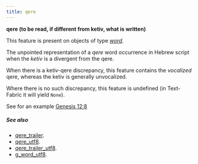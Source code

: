 ```yaml
---
title: qere
---
```


**qere (to be read, if different from ketiv, what is written)**

This feature is present on objects of type [*word*](otype.md).

The unpointed representation of a *qere* word occurrence in Hebrew script when the *ketiv* is a divergent from the qere.

When there is a ketiv-qere discrepancy, this feature contains the *vocalized* qere, whereas the ketiv is generally unvocalized.

Where there is no such discrepancy, this feature is undefined (in Text-Fabric it will yield `None`).

See for an example [Genesis 12:8]({{shebanq}}/hebrew/text?book=Genesis&chapter=12&verse=8&tp=txt_p)

##### See also

* [qere_trailer](qere_trailer.md). 
* [qere_utf8](qere_utf8.md). 
* [qere_trailer_utf8](qere_trailer_utf8.md). 
* [g_word_utf8](g_word_utf8.md). 
